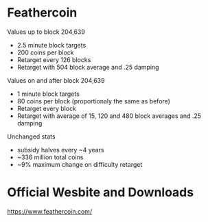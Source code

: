 Feathercoin
===========

Values up to block 204,639

 - 2.5 minute block targets
 - 200 coins per block
 - Retarget every 126 blocks
 - Retarget with 504 block average and .25 damping

Values on and after block 204,639

 - 1 minute block targets
 - 80 coins per block (proportionaly the same as before)
 - Retarget every block
 - Retarget with average of 15, 120 and 480 block averages and .25 damping

Unchanged stats

 - subsidy halves every ~4 years
 - ~336 million total coins
 - ~9% maximum change on difficulty retarget
 
Official Wesbite and Downloads
==============================

https://www.feathercoin.com/
